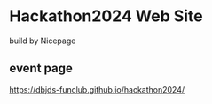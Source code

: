 # Hackathon2024 Web Site

build by Nicepage

## event page

https://dbjds-funclub.github.io/hackathon2024/
